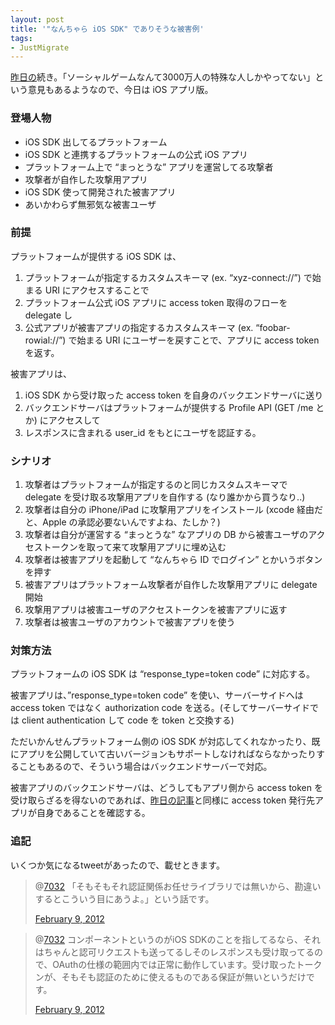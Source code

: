 ```yaml
---
layout: post
title: '"なんちゃら iOS SDK" でありそうな被害例'
tags:
- JustMigrate
---
```

<p><a href="/blog/2012/02/07/oauth-20-implicit-flow">昨日の</a>続き。「ソーシャルゲームなんて3000万人の特殊な人しかやってない」という意見もあるようなので、今日は iOS アプリ版。</p>
<h3>登場人物</h3>
<ul><li>iOS SDK 出してるプラットフォーム</li>
<li>iOS SDK と連携するプラットフォームの公式 iOS アプリ</li>
<li>プラットフォーム上で “まっとうな” アプリを運営してる攻撃者</li>
<li>攻撃者が自作した攻撃用アプリ</li>
<li>iOS SDK 使って開発された被害アプリ</li>
<li>あいかわらず無邪気な被害ユーザ</li>
</ul><h3>前提</h3>
<p>プラットフォームが提供する iOS SDK は、</p>
<ol><li>プラットフォームが指定するカスタムスキーマ (ex. “xyz-connect://”) で始まる URI にアクセスすることで</li>
<li>プラットフォーム公式 iOS アプリに access token 取得のフローを delegate し</li>
<li>公式アプリが被害アプリの指定するカスタムスキーマ (ex. “foobar-rowial://”) で始まる URI にユーザーを戻すことで、アプリに access token を返す。</li>
</ol><p>被害アプリは、</p>
<ol><li>iOS SDK から受け取った access token を自身のバックエンドサーバに送り</li>
<li>バックエンドサーバはプラットフォームが提供する Profile API (GET /me とか) にアクセスして</li>
<li>レスポンスに含まれる user_id をもとにユーザを認証する。</li>
</ol><h3>シナリオ</h3>
<ol><li>攻撃者はプラットフォームが指定するのと同じカスタムスキーマで delegate を受け取る攻撃用アプリを自作する (なり誰かから買うなり..)</li>
<li>攻撃者は自分の iPhone/iPad に攻撃用アプリをインストール (xcode 経由だと、Apple の承認必要ないんですよね、たしか？)</li>
<li>攻撃者は自分が運営する “まっとうな” なアプリの DB から被害ユーザのアクセストークンを取って来て攻撃用アプリに埋め込む</li>
<li>攻撃者は被害アプリを起動して “なんちゃら ID でログイン” とかいうボタンを押す</li>
<li>被害アプリはプラットフォーム攻撃者が自作した攻撃用アプリに delegate 開始</li>
<li>攻撃用アプリは被害ユーザのアクセストークンを被害アプリに返す</li>
<li>攻撃者は被害ユーザのアカウントで被害アプリを使う</li>
</ol><h3>対策方法</h3>
<p>プラットフォームの iOS SDK は “response_type=token code” に対応する。</p>
<p>被害アプリは、”response_type=token code” を使い、サーバーサイドへは access token ではなく authorization code を送る。(そしてサーバーサイドでは client authentication して code を token と交換する)</p>
<p>ただいかんせんプラットフォーム側の iOS SDK が対応してくれなかったり、既にアプリを公開していて古いバージョンもサポートしなければならなかったりすることもあるので、そういう場合はバックエンドサーバーで対応。</p>
<p>被害アプリのバックエンドサーバは、どうしてもアプリ側から access token を受け取らざるを得ないのであれば、<a href="/blog/2012/02/07/oauth-20-implicit-flow">昨日の記事</a>と同様に access token 発行先アプリが自身であることを確認する。</p>
<h3>追記</h3>
<p>いくつか気になるtweetがあったので、載せときます。</p>
<blockquote class="twitter-tweet">
<p>@<a href="https://twitter.com/7032">7032</a> 「そもそもそれ認証関係お任せライブラリでは無いから、勘違いするとこういう目にあうよ。」という話です。</p>
<div><a href="https://twitter.com/oauthjp/status/167406152261443584">February 9, 2012</a></div>
</blockquote>
<blockquote class="twitter-tweet">
<p>@<a href="https://twitter.com/7032">7032</a> コンポーネントというのがiOS SDKのことを指してるなら、それはちゃんと認可リクエストも送ってるしそのレスポンスも受け取ってるので、OAuthの仕様の範囲内では正常に動作しています。受け取ったトークンが、そもそも認証のために使えるものである保証が無いというだけです。</p>
<div><a href="https://twitter.com/oauthjp/status/167439399196426240">February 9, 2012</a></div>
</blockquote>
